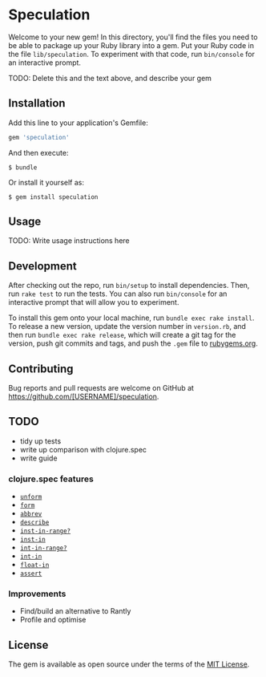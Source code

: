 # Speculation

Welcome to your new gem! In this directory, you'll find the files you need to be able to package up your Ruby library into a gem. Put your Ruby code in the file `lib/speculation`. To experiment with that code, run `bin/console` for an interactive prompt.

TODO: Delete this and the text above, and describe your gem

## Installation

Add this line to your application's Gemfile:

```ruby
gem 'speculation'
```

And then execute:

    $ bundle

Or install it yourself as:

    $ gem install speculation

## Usage

TODO: Write usage instructions here

## Development

After checking out the repo, run `bin/setup` to install dependencies. Then, run `rake test` to run the tests. You can also run `bin/console` for an interactive prompt that will allow you to experiment.

To install this gem onto your local machine, run `bundle exec rake install`. To release a new version, update the version number in `version.rb`, and then run `bundle exec rake release`, which will create a git tag for the version, push git commits and tags, and push the `.gem` file to [rubygems.org](https://rubygems.org).

## Contributing

Bug reports and pull requests are welcome on GitHub at https://github.com/[USERNAME]/speculation.

## TODO

- tidy up tests
- write up comparison with clojure.spec
- write guide

### clojure.spec features

- [`unform`](https://clojuredocs.org/clojure.spec/unform)
- [`form`](https://clojuredocs.org/clojure.spec/form)
- [`abbrev`](https://clojuredocs.org/clojure.spec/abbrev)
- [`describe`](https://clojuredocs.org/clojure.spec/describe)
- [`inst-in-range?`](https://clojuredocs.org/clojure.spec/inst-in-range_q)
- [`inst-in`](https://clojuredocs.org/clojure.spec/inst-in)
- [`int-in-range?`](https://clojuredocs.org/clojure.spec/int-in-range_q)
- [`int-in`](https://clojuredocs.org/clojure.spec/int-in)
- [`float-in`](https://clojuredocs.org/clojure.spec/float-in)
- [`assert`](https://clojuredocs.org/clojure.spec/assert)

### Improvements

- Find/build an alternative to Rantly
- Profile and optimise

## License

The gem is available as open source under the terms of the [MIT License](http://opensource.org/licenses/MIT).

